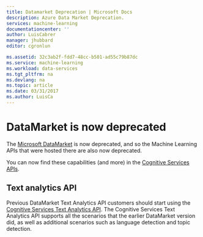 ```yaml
---
title: Datamarket Deprecation | Microsoft Docs
description: Azure Data Market Deprecation.
services: machine-learning
documentationcenter: ''
author: LuisCabrer
manager: jhubbard
editor: cgronlun

ms.assetid: 32c3ab2f-fdd7-48cc-b501-ad55c79b87dc
ms.service: machine-learning
ms.workload: data-services
ms.tgt_pltfrm: na
ms.devlang: na
ms.topic: article
ms.date: 03/31/2017
ms.author: LuisCa
---
```


# DataMarket is now deprecated

The [Microsoft DataMarket](https://datamarket.azure.com/datasets) is now deprecated, and so the Machine Learning APIs that were hosted there are also now deprecated.

You can now find these capabilities (and more) in the [Cognitive Services APIs](https://www.microsoft.com/cognitive-services).

## Text analytics API

Previous DataMarket Text Analytics API customers should start using the [Cognitive Services Text Analytics API](https://www.microsoft.com/cognitive-services/text-analytics-api).
The Cognitive Services Text Analytics API supports all the scenarios that the earlier DataMarket version did, as well as additional scenarios such as
language detection and topic detection.


